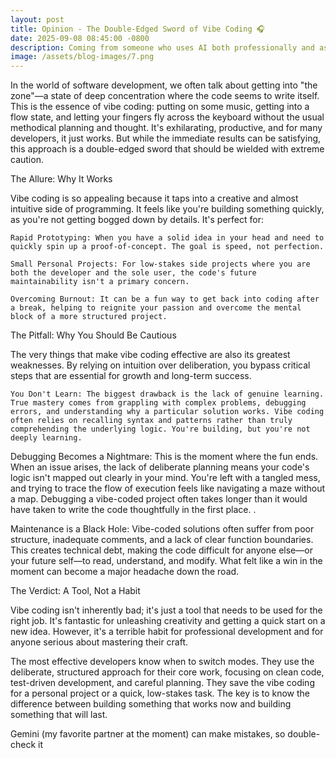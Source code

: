 ```yaml
---
layout: post
title: Opinion - The Double-Edged Sword of Vibe Coding 🎧
date: 2025-09-08 08:45:00 -0800
description: Coming from someone who uses AI both professionally and as a hobby...
image: /assets/blog-images/7.png
---
```


In the world of software development, we often talk about getting into "the zone"—a state of deep concentration where the code seems to write itself. This is the essence of vibe coding: putting on some music, getting into a flow state, and letting your fingers fly across the keyboard without the usual methodical planning and thought. It's exhilarating, productive, and for many developers, it just works. But while the immediate results can be satisfying, this approach is a double-edged sword that should be wielded with extreme caution.

The Allure: Why It Works

Vibe coding is so appealing because it taps into a creative and almost intuitive side of programming. It feels like you're building something quickly, as you're not getting bogged down by details. It's perfect for:

    Rapid Prototyping: When you have a solid idea in your head and need to quickly spin up a proof-of-concept. The goal is speed, not perfection.

    Small Personal Projects: For low-stakes side projects where you are both the developer and the sole user, the code's future maintainability isn't a primary concern.

    Overcoming Burnout: It can be a fun way to get back into coding after a break, helping to reignite your passion and overcome the mental block of a more structured project.

The Pitfall: Why You Should Be Cautious

The very things that make vibe coding effective are also its greatest weaknesses. By relying on intuition over deliberation, you bypass critical steps that are essential for growth and long-term success.

    You Don't Learn: The biggest drawback is the lack of genuine learning. True mastery comes from grappling with complex problems, debugging errors, and understanding why a particular solution works. Vibe coding often relies on recalling syntax and patterns rather than truly comprehending the underlying logic. You're building, but you're not deeply learning.

Debugging Becomes a Nightmare: This is the moment where the fun ends. When an issue arises, the lack of deliberate planning means your code's logic isn't mapped out clearly in your mind. You're left with a tangled mess, and trying to trace the flow of execution feels like navigating a maze without a map. Debugging a vibe-coded project often takes longer than it would have taken to write the code thoughtfully in the first place. .

Maintenance is a Black Hole: Vibe-coded solutions often suffer from poor structure, inadequate comments, and a lack of clear function boundaries. This creates technical debt, making the code difficult for anyone else—or your future self—to read, understand, and modify. What felt like a win in the moment can become a major headache down the road.

The Verdict: A Tool, Not a Habit

Vibe coding isn't inherently bad; it's just a tool that needs to be used for the right job. It's fantastic for unleashing creativity and getting a quick start on a new idea. However, it's a terrible habit for professional development and for anyone serious about mastering their craft.

The most effective developers know when to switch modes. They use the deliberate, structured approach for their core work, focusing on clean code, test-driven development, and careful planning. They save the vibe coding for a personal project or a quick, low-stakes task. The key is to know the difference between building something that works now and building something that will last.

Gemini (my favorite partner at the moment) can make mistakes, so double-check it
